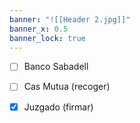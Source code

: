 ```yaml
---
banner: "![[Header 2.jpg]]"
banner_x: 0.5
banner_lock: true
---
```

- [ ] Banco Sabadell 
- [ ] Cas Mutua (recoger)
- [x] Juzgado (firmar)

